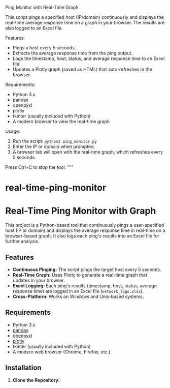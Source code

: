 
Ping Monitor with Real-Time Graph

This script pings a specified host (IP/domain) continuously and displays the
real-time average response time on a graph in your browser. The results are also
logged to an Excel file.

Features:
- Pings a host every 5 seconds.
- Extracts the average response time from the ping output.
- Logs the timestamp, host, status, and average response time to an Excel file.
- Updates a Plotly graph (saved as HTML) that auto-refreshes in the browser.

Requirements:
- Python 3.x
- pandas
- openpyxl
- plotly
- tkinter (usually included with Python)
- A modern browser to view the real-time graph

Usage:
1. Run the script: `python3 ping_monitor.py`
2. Enter the IP or domain when prompted.
3. A browser tab will open with the real-time graph, which refreshes every 5 seconds.

Press Ctrl+C to stop the tool.
"""
# real-time-ping-monitor

# Real-Time Ping Monitor with Graph

This project is a Python-based tool that continuously pings a user-specified host (IP or domain) and displays the average response time in real-time on a browser-based graph. It also logs each ping's results into an Excel file for further analysis.

## Features

- **Continuous Pinging:** The script pings the target host every 5 seconds.
- **Real-Time Graph:** Uses Plotly to generate a real-time graph that updates in your browser.
- **Excel Logging:** Each ping's results (timestamp, host, status, average response time) are logged in an Excel file (`network_logs.xlsx`).
- **Cross-Platform:** Works on Windows and Unix-based systems.

## Requirements

- Python 3.x
- [pandas](https://pandas.pydata.org/)
- [openpyxl](https://openpyxl.readthedocs.io/)
- [plotly](https://plotly.com/python/)
- tkinter (usually included with Python)
- A modern web browser (Chrome, Firefox, etc.)

## Installation

1. **Clone the Repository:**

   ```bash
